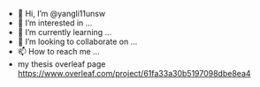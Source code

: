 - 👋 Hi, I’m @yangli11unsw
- 👀 I’m interested in ...
- 🌱 I’m currently learning ...
- 💞️ I’m looking to collaborate on ...
- 📫 How to reach me ...
- my thesis overleaf page https://www.overleaf.com/project/61fa33a30b5197098dbe8ea4

<!---
yangli11unsw/yangli11unsw is a ✨ special ✨ repository because its `README.md` (this file) appears on your GitHub profile.
You can click the Preview link to take a look at your changes.
--->
